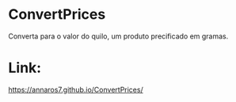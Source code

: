 # ConvertPrices
Converta para o valor do quilo, um produto precificado em gramas.

# Link:
https://annaros7.github.io/ConvertPrices/
